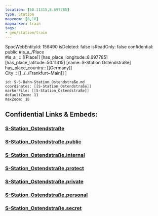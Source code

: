 ```yaml
---
location: [50.11315,8.697785] 
type: Station 
mapzoom: [8,18] 
mapmarker: train 
tags:
- geo/station/train
---
```

SpocWebEntityId: 156490
isDeleted: false
isReadOnly: false
confidential: public
#is_a_/Place  
#is_a_ :: [[Place]] 
[has_place_longitude::8.697785] 
[has_place_latitude::50.11315] 
[name::S-Station Ostendstraße] 
has_place_country:: [[Germany]]  
City :: [[../../Frankfurt~Main]] ] 


```leaflet
id: S-S-Bahn-Station_Ostendstraße.md
coordinates: [[S-Station_Ostendstraße]] 
markerFile: [[S-Station_Ostendstraße]] 
defaultZoom: 11 
maxZoom: 18
```


## Confidential Links & Embeds: 

### [S-Station_Ostendstraße](/_Standards/Earth/Continent/Europe/Europe~Central/Germany/Germany~West/Hessen/counties~Hessen/Frankfurt~Main/Stations-FFM~S/S-Station_Ostendstraße.md) 

### [S-Station_Ostendstraße.public](/_public/Earth/Continent/Europe/Europe~Central/Germany/Germany~West/Hessen/counties~Hessen/Frankfurt~Main/Stations-FFM~S/S-Station_Ostendstraße.public.md) 

### [S-Station_Ostendstraße.internal](/_internal/Earth/Continent/Europe/Europe~Central/Germany/Germany~West/Hessen/counties~Hessen/Frankfurt~Main/Stations-FFM~S/S-Station_Ostendstraße.internal.md) 

### [S-Station_Ostendstraße.protect](/_protect/Earth/Continent/Europe/Europe~Central/Germany/Germany~West/Hessen/counties~Hessen/Frankfurt~Main/Stations-FFM~S/S-Station_Ostendstraße.protect.md) 

### [S-Station_Ostendstraße.private](/_private/Earth/Continent/Europe/Europe~Central/Germany/Germany~West/Hessen/counties~Hessen/Frankfurt~Main/Stations-FFM~S/S-Station_Ostendstraße.private.md) 

### [S-Station_Ostendstraße.personal](/_personal/Earth/Continent/Europe/Europe~Central/Germany/Germany~West/Hessen/counties~Hessen/Frankfurt~Main/Stations-FFM~S/S-Station_Ostendstraße.personal.md) 

### [S-Station_Ostendstraße.secret](/_secret/Earth/Continent/Europe/Europe~Central/Germany/Germany~West/Hessen/counties~Hessen/Frankfurt~Main/Stations-FFM~S/S-Station_Ostendstraße.secret.md)

